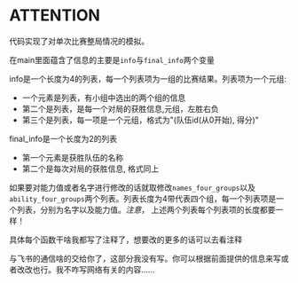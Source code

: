 # ATTENTION
代码实现了对单次比赛整局情况的模拟。

在main里面蕴含了信息的主要是`info`与`final_info`两个变量

info是一个长度为4的列表，每一个列表项为一组的比赛结果。列表项为一个元组:
- 一个元素是列表，有小组中选出的两个组的信息
- 第二个是列表，是每一个对局的获胜信息,元组，左胜右负
- 第三个是列表，每一项是一个元组，格式为"(队伍id(从0开始), 得分)"

final_info是一个长度为2的列表
- 第一个元素是获胜队伍的名称
- 第二个是每次对局的获胜信息, 格式同上

如果要对能力值或者名字进行修改的话就取修改`names_four_groups`以及`ability_four_groups`两个列表。列表长度为4带代表四个组，每一个列表项是一个列表，分别为名字以及能力值。*注意*， 上述两个列表每个列表项的长度都要一样！

具体每个函数干啥我都写了注释了，想要改的更多的话可以去看注释

与飞书的通信啥的交给你了，这部分我没有写。你可以根据前面提供的信息来写或者改改也行。我不咋写网络有关的内容……